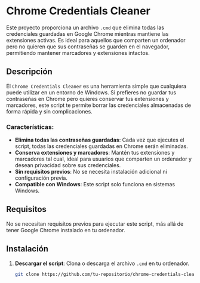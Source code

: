 # Chrome Credentials Cleaner

Este proyecto proporciona un archivo `.cmd` que elimina todas las credenciales guardadas en Google Chrome mientras mantiene las extensiones activas. Es ideal para aquellos que comparten un ordenador pero no quieren que sus contraseñas se guarden en el navegador, permitiendo mantener marcadores y extensiones intactos.

## Descripción

El `Chrome Credentials Cleaner` es una herramienta simple que cualquiera puede utilizar en un entorno de Windows. Si prefieres no guardar tus contraseñas en Chrome pero quieres conservar tus extensiones y marcadores, este script te permite borrar las credenciales almacenadas de forma rápida y sin complicaciones.

### Características:
- **Elimina todas las contraseñas guardadas**: Cada vez que ejecutes el script, todas las credenciales guardadas en Chrome serán eliminadas.
- **Conserva extensiones y marcadores**: Mantén tus extensiones y marcadores tal cual, ideal para usuarios que comparten un ordenador y desean privacidad sobre sus credenciales.
- **Sin requisitos previos**: No se necesita instalación adicional ni configuración previa.
- **Compatible con Windows**: Este script solo funciona en sistemas Windows.

## Requisitos
No se necesitan requisitos previos para ejecutar este script, más allá de tener Google Chrome instalado en tu ordenador.

## Instalación

1. **Descargar el script**: Clona o descarga el archivo `.cmd` en tu ordenador.
   ```bash
   git clone https://github.com/tu-repositorio/chrome-credentials-cleaner.git

